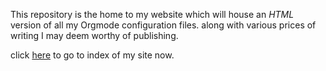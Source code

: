 This repository is the home to my website which will house an _HTML_ version of all my Orgmode configuration files. along with various prices of writing I may deem worthy of publishing.

click  [here](https://seizeop.github.io/index.html) to go to index of my site now.

